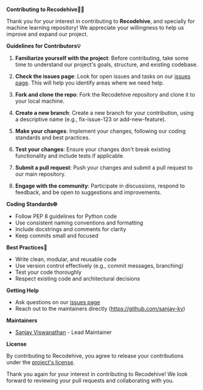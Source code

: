 **Contributing to Recodehive🧑‍💻**

Thank you for your interest in contributing to **Recodehive**, and specially for machine learning repository! We appreciate your willingness to help us improve and expand our project.

**Guidelines for Contributors💡**

1. **Familiarize yourself with the project**: Before contributing, take some time to understand our project's goals, structure, and existing codebase.

2. **Check the issues page**: Look for open issues and tasks on our [issues page](https://github.com/recodehive/machine-learning-repos/issues). This will help you identify areas where we need help.

3. **Fork and clone the repo**: Fork the Recodehive repository and clone it to your local machine.

4. **Create a new branch**: Create a new branch for your contribution, using a descriptive name (e.g., fix-issue-123 or add-new-feature).

5. **Make your changes**: Implement your changes, following our coding standards and best practices.

6. **Test your changes**: Ensure your changes don't break existing functionality and include tests if applicable.

7. **Submit a pull request**: Push your changes and submit a pull request to our main repository.

8. **Engage with the community**: Participate in discussions, respond to feedback, and be open to suggestions and improvements.

**Coding Standards🌐**

- Follow PEP 8 guidelines for Python code
- Use consistent naming conventions and formatting
- Include docstrings and comments for clarity
- Keep commits small and focused

**Best Practices🧠**

- Write clean, modular, and reusable code
- Use version control effectively (e.g., commit messages, branching)
- Test your code thoroughly
- Respect existing code and architectural decisions

**Getting Help**

- Ask questions on our [issues page](https://github.com/recodehive/machine-learning-repos/issues)
- Reach out to the maintainers directly (https://github.com/sanjay-kv)

**Maintainers**

- [Sanjay Viswanathan](https://github.com/sanjay-kv) - Lead Maintainer


**License**

By contributing to Recodehive, you agree to release your contributions under the [project's license](https://github.com/recodehive/machine-learning-repos?tab=MIT-1-ov-file#readme).

Thank you again for your interest in contributing to Recodehive! We look forward to reviewing your pull requests and collaborating with you.